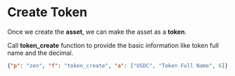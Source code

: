 # Create Token

Once we create the **asset**, we can make the asset as a **token**.&#x20;

Call **token\_create** function to provide the basic information like token full name and the decimal.

```json
{"p": "zen", "f": "token_create", "a": ["USDC", "Token Full Name", 6]}
```



